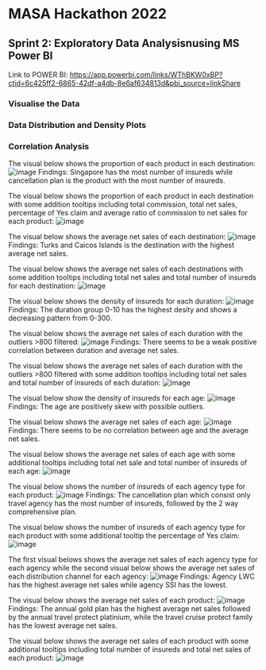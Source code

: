# MASA Hackathon 2022
## Sprint 2: Exploratory Data Analysisnusing MS Power BI
Link to POWER BI: https://app.powerbi.com/links/WThBKW0xBP?ctid=6c425ff2-6865-42df-a4db-8e6af634813d&pbi_source=linkShare

### Visualise the Data
### Data Distribution and Density Plots
### Correlation Analysis


The visual below shows the proportion of each product in each destination:
![image](https://user-images.githubusercontent.com/110726644/184531662-e1c490b8-66f2-4625-abf9-85d90609f7c4.png)
Findings: Singapore has the most number of insureds while cancellation plan is the product with the most number of insureds.


The visual below shows the proportion of each product in each destination with some addition tooltips including total commission, total net sales, percentage of Yes claim and average ratio of commission to net sales for each product:
![image](https://user-images.githubusercontent.com/110726644/184531681-e130e17b-6048-4338-a1a2-252d0878dd0f.png)

The visual below shows the average net sales of each destination:
![image](https://user-images.githubusercontent.com/110726644/184531761-0de0463d-9b0f-4d91-ab54-c5388ab8293c.png)
Findings: Turks and Caicos Islands is the destination with the highest average net sales.


The visual below shows the average net sales of each destinations with some addition tooltips including total net sales and total number of insureds for each destination:
![image](https://user-images.githubusercontent.com/110726644/184531788-73112054-d4f6-4f5b-bac1-2e6ca2ca9179.png)

The visual below shows the density of insureds for each duration:
![image](https://user-images.githubusercontent.com/110726644/184404905-e0316452-ac62-4307-b11d-2a5efeb3b799.png)
Findings: The duration group 0-10 has the highest desity and shows a decreasing pattern from 0-300.


The visual below shows the average net sales of each duration with the outliers >800 filtered:
![image](https://user-images.githubusercontent.com/110726644/184531972-72c4208e-9045-4e8e-a470-d7d69858142c.png)
Findings: There seems to be a weak positive correlation between duration and average net sales.


The visual below shows the average net sales of each duration with the outliers >800 filtered with some addition tooltips including total net sales and total number of insureds of each duration:
![image](https://user-images.githubusercontent.com/110726644/184531976-976b7ea5-bb0f-4f49-bf49-ff8b3e344ff9.png)

The visual below show the density of insureds for each age:
![image](https://user-images.githubusercontent.com/110726644/184405006-c92db912-ae7c-429a-8592-2dff89f6db5b.png)
Findings: The age are positively skew with possible outliers.


The visual below shows the average net sales of each age:
![image](https://user-images.githubusercontent.com/110726644/184532273-ab2eb80e-1f84-4c96-b745-3f03eff1f972.png)
Findings: There seems to be no correlation between age and the average net sales.


The visual below shows the average net sales of each age with some additional tooltips including total net sale and total number of insureds of each age:
![image](https://user-images.githubusercontent.com/110726644/184532286-e7cf253c-745a-43bc-a47e-29710f525b0d.png)

The visual below shows the number of insureds of each agency type for each product:
![image](https://user-images.githubusercontent.com/110726644/184532376-fb20fafa-2816-4178-91e9-6236a20c2fb8.png)
Findings: The cancellation plan which consist only travel agency has the most number of insureds, followed by the 2 way comprehensive plan.


The visual below shows the number of insureds of each agency type for each product with some additional tooltip the percentage of Yes claim:
![image](https://user-images.githubusercontent.com/110726644/184532403-ea5c7d79-81c4-4329-9a5c-9078d98c2a16.png)

The first visual belows shows the average net sales of each agency type for each agency while the second visual below shows the average net sales of each distribution channel for each agency:
![image](https://user-images.githubusercontent.com/110726644/184532513-2e41755d-8d5d-433e-8a93-0c431c771e71.png)
Findings: Agency LWC has the highest average net sales while agency SSI has the lowest.


The visual below shows the average net sales of each product:
![image](https://user-images.githubusercontent.com/110726644/184532597-2c3645fb-3b36-4fae-8000-ad3bed75e621.png)
Findings: The annual gold plan has the highest average net sales followed by the annual travel protect platinium, while the travel cruise protect family has the lowest average net sales.


The visual below shows the average net sales of each product with some additional tooltips including total number of insureds and total net sales of each product:
![image](https://user-images.githubusercontent.com/110726644/184532624-3ed6e042-d3f9-49cb-be8d-4c3f5fe710d2.png)

